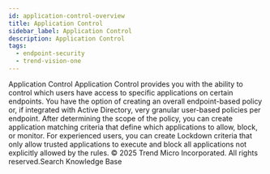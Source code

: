 ```yaml
---
id: application-control-overview
title: Application Control
sidebar_label: Application Control
description: Application Control
tags:
  - endpoint-security
  - trend-vision-one
---
```


 Application Control Application Control provides you with the ability to control which users have access to specific applications on certain endpoints. You have the option of creating an overall endpoint-based policy or, if integrated with Active Directory, very granular user-based policies per endpoint. After determining the scope of the policy, you can create application matching criteria that define which applications to allow, block, or monitor. For experienced users, you can create Lockdown criteria that only allow trusted applications to execute and block all applications not explicitly allowed by the rules. © 2025 Trend Micro Incorporated. All rights reserved.Search Knowledge Base